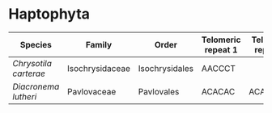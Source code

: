 # Haptophyta

| Species | Family | Order | Telomeric repeat 1 | Telomeric repeat 2 | Data type |
| -- | --- | --- | --- | --- | --- |
| *Chrysotila carterae* | Isochrysidaceae | Isochrysidales | AACCCT |  | pacbio |
| *Diacronema lutheri* | Pavlovaceae | Pavlovales | ACACAC | ACACACAC | pacbio |
